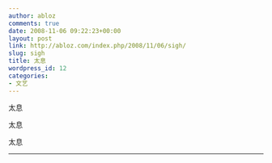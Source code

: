 ```yaml
---
author: abloz
comments: true
date: 2008-11-06 09:22:23+00:00
layout: post
link: http://abloz.com/index.php/2008/11/06/sigh/
slug: sigh
title: 太息
wordpress_id: 12
categories:
- 文艺
---
```





太息




太息




太息




* * *
